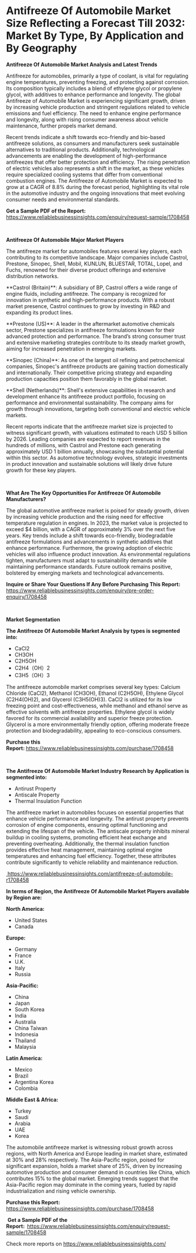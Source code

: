 <p><h1>Antifreeze Of Automobile Market Size Reflecting a Forecast Till 2032: Market By Type, By Application and By Geography</h1></p><p><strong>Antifreeze Of Automobile Market Analysis and Latest Trends</strong></p>
<p><p>Antifreeze for automobiles, primarily a type of coolant, is vital for regulating engine temperatures, preventing freezing, and protecting against corrosion. Its composition typically includes a blend of ethylene glycol or propylene glycol, with additives to enhance performance and longevity. The global Antifreeze of Automobile Market is experiencing significant growth, driven by increasing vehicle production and stringent regulations related to vehicle emissions and fuel efficiency. The need to enhance engine performance and longevity, along with rising consumer awareness about vehicle maintenance, further propels market demand.</p><p>Recent trends indicate a shift towards eco-friendly and bio-based antifreeze solutions, as consumers and manufacturers seek sustainable alternatives to traditional products. Additionally, technological advancements are enabling the development of high-performance antifreezes that offer better protection and efficiency. The rising penetration of electric vehicles also represents a shift in the market, as these vehicles require specialized cooling systems that differ from conventional combustion engines. The Antifreeze of Automobile Market is expected to grow at a CAGR of 8.8% during the forecast period, highlighting its vital role in the automotive industry and the ongoing innovations that meet evolving consumer needs and environmental standards.</p></p>
<p><strong>Get a Sample PDF of the Report:&nbsp;</strong> <a href="https://www.reliablebusinessinsights.com/enquiry/request-sample/1708458?utm_campaign=1789&utm_medium=2&utm_source=Github&utm_content=ia&utm_term=27032025&utm_id=antifreeze-of-automobile">https://www.reliablebusinessinsights.com/enquiry/request-sample/1708458</a></p>
<p>&nbsp;</p>
<p><strong>Antifreeze Of Automobile Major Market Players</strong></p>
<p><p>The antifreeze market for automobiles features several key players, each contributing to its competitive landscape. Major companies include Castrol, Prestone, Sinopec, Shell, Mobil, KUNLUN, BLUESTAR, TOTAL, Lopel, and Fuchs, renowned for their diverse product offerings and extensive distribution networks.</p><p>**Castrol (Britain)**: A subsidiary of BP, Castrol offers a wide range of engine fluids, including antifreeze. The company is recognized for innovation in synthetic and high-performance products. With a robust market presence, Castrol continues to grow by investing in R&D and expanding its product lines.</p><p>**Prestone (US)**: A leader in the aftermarket automotive chemicals sector, Prestone specializes in antifreeze formulations known for their advanced protection and performance. The brand’s strong consumer trust and extensive marketing strategies contribute to its steady market growth, aiming for increased penetration in emerging markets.</p><p>**Sinopec (China)**: As one of the largest oil refining and petrochemical companies, Sinopec's antifreeze products are gaining traction domestically and internationally. Their competitive pricing strategy and expanding production capacities position them favorably in the global market.</p><p>**Shell (Netherlands)**: Shell's extensive capabilities in research and development enhance its antifreeze product portfolio, focusing on performance and environmental sustainability. The company aims for growth through innovations, targeting both conventional and electric vehicle markets.</p><p>Recent reports indicate that the antifreeze market size is projected to witness significant growth, with valuations estimated to reach USD 5 billion by 2026. Leading companies are expected to report revenues in the hundreds of millions, with Castrol and Prestone each generating approximately USD 1 billion annually, showcasing the substantial potential within this sector. As automotive technology evolves, strategic investments in product innovation and sustainable solutions will likely drive future growth for these key players.</p></p>
<p>&nbsp;</p>
<p><strong>What Are The Key Opportunities For Antifreeze Of Automobile Manufacturers?</strong></p>
<p><p>The global automotive antifreeze market is poised for steady growth, driven by increasing vehicle production and the rising need for effective temperature regulation in engines. In 2023, the market value is projected to exceed $4 billion, with a CAGR of approximately 3% over the next five years. Key trends include a shift towards eco-friendly, biodegradable antifreeze formulations and advancements in synthetic additives that enhance performance. Furthermore, the growing adoption of electric vehicles will also influence product innovation. As environmental regulations tighten, manufacturers must adapt to sustainability demands while maintaining performance standards. Future outlook remains positive, bolstered by emerging markets and technological advancements.</p></p>
<p><strong>Inquire or Share Your Questions If Any Before Purchasing This Report:</strong> <a href="https://www.reliablebusinessinsights.com/enquiry/pre-order-enquiry/1708458?utm_campaign=1789&utm_medium=2&utm_source=Github&utm_content=ia&utm_term=27032025&utm_id=antifreeze-of-automobile">https://www.reliablebusinessinsights.com/enquiry/pre-order-enquiry/1708458</a></p>
<p>&nbsp;</p>
<p><strong>Market Segmentation</strong></p>
<p><strong>The Antifreeze Of Automobile Market Analysis by types is segmented into:</strong></p>
<p><ul><li>CaCl2</li><li>CH3OH</li><li>C2H5OH</li><li>C2H4（OH）2</li><li>C3H5（OH）3</li></ul></p>
<p><p>The antifreeze automobile market comprises several key types: Calcium Chloride (CaCl2), Methanol (CH3OH), Ethanol (C2H5OH), Ethylene Glycol (C2H4(OH)2), and Glycerol (C3H5(OH)3). CaCl2 is utilized for its low freezing point and cost-effectiveness, while methanol and ethanol serve as effective solvents with antifreeze properties. Ethylene glycol is widely favored for its commercial availability and superior freeze protection. Glycerol is a more environmentally friendly option, offering moderate freeze protection and biodegradability, appealing to eco-conscious consumers.</p></p>
<p><strong>Purchase this Report:&nbsp;</strong><a href="https://www.reliablebusinessinsights.com/purchase/1708458?utm_campaign=1789&utm_medium=2&utm_source=Github&utm_content=ia&utm_term=27032025&utm_id=antifreeze-of-automobile">https://www.reliablebusinessinsights.com/purchase/1708458</a></p>
<p>&nbsp;</p>
<p><strong>The Antifreeze Of Automobile Market Industry Research by Application is segmented into:</strong></p>
<p><ul><li>Antirust Property</li><li>Antiscale Property</li><li>Thermal Insulation Function</li></ul></p>
<p><p>The antifreeze market in automobiles focuses on essential properties that enhance vehicle performance and longevity. The antirust property prevents corrosion of engine components, ensuring optimal functioning and extending the lifespan of the vehicle. The antiscale property inhibits mineral buildup in cooling systems, promoting efficient heat exchange and preventing overheating. Additionally, the thermal insulation function provides effective heat management, maintaining optimal engine temperatures and enhancing fuel efficiency. Together, these attributes contribute significantly to vehicle reliability and maintenance reduction.</p></p>
<p><a href="https://www.reliablebusinessinsights.com/antifreeze-of-automobile-r1708458?utm_campaign=1789&utm_medium=2&utm_source=Github&utm_content=ia&utm_term=27032025&utm_id=antifreeze-of-automobile">&nbsp;https://www.reliablebusinessinsights.com/antifreeze-of-automobile-r1708458</a></p>
<p><strong>In terms of Region, the Antifreeze Of Automobile Market Players available by Region are:</strong></p>
<p>
    <p> <strong> North America: </strong>
        <ul>
            <li>United States</li>
            <li>Canada</li>
        </ul>
        </p> 
    <p> <strong> Europe: </strong>
        <ul>
            <li>Germany</li>
            <li>France</li>
            <li>U.K.</li>
            <li>Italy</li>
            <li>Russia</li>
        </ul>
        </p> 
    <p> <strong> Asia-Pacific: </strong>
        <ul>
            <li>China</li>
            <li>Japan</li>
            <li>South Korea</li>
            <li>India</li>
            <li>Australia</li>
            <li>China Taiwan</li>
            <li>Indonesia</li>
            <li>Thailand</li>
            <li>Malaysia</li>
        </ul>
        </p> 
    <p> <strong> Latin America: </strong>
        <ul>
            <li>Mexico</li>
            <li>Brazil</li>
            <li>Argentina Korea</li>
            <li>Colombia</li>
        </ul>
        </p> 
    <p> <strong> Middle East & Africa: </strong>
        <ul>
            <li>Turkey</li>
            <li>Saudi</li>
            <li>Arabia</li>
            <li>UAE</li>
            <li>Korea</li>
        </ul>
    </p>
    </p>
<p><p>The automobile antifreeze market is witnessing robust growth across regions, with North America and Europe leading in market share, estimated at 30% and 28% respectively. The Asia-Pacific region, poised for significant expansion, holds a market share of 25%, driven by increasing automotive production and consumer demand in countries like China, which contributes 15% to the global market. Emerging trends suggest that the Asia-Pacific region may dominate in the coming years, fueled by rapid industrialization and rising vehicle ownership.</p></p>
<p><strong>Purchase this Report: </strong><a href="https://www.reliablebusinessinsights.com/purchase/1708458?utm_campaign=1789&utm_medium=2&utm_source=Github&utm_content=ia&utm_term=27032025&utm_id=antifreeze-of-automobile">https://www.reliablebusinessinsights.com/purchase/1708458</a></p>
<p>&nbsp;<strong>Get a Sample PDF of the Report:&nbsp;&nbsp;</strong><a href="https://www.reliablebusinessinsights.com/enquiry/request-sample/1708458?utm_campaign=1789&utm_medium=2&utm_source=Github&utm_content=ia&utm_term=27032025&utm_id=antifreeze-of-automobile">https://www.reliablebusinessinsights.com/enquiry/request-sample/1708458</a></p>
<p><strong></strong></p>
<p>Check more reports on <a href="https://www.reliablebusinessinsights.com/?utm_campaign=1789&utm_medium=2&utm_source=Github&utm_content=ia&utm_term=27032025&utm_id=antifreeze-of-automobile">https://www.reliablebusinessinsights.com/</a></p>